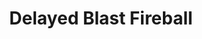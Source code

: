 ---
title: "Delayed Blast Fireball"

spell:
  schools:
    - name:        "Evocation"
      subschools:  []
      descriptors: ["Fire"]
  classes:
    - name:  "Sorcerer/Wizard"
      abbr:  "Sor/Wiz"
      level: 7
  duration:           "5 rounds or less; see text"
  description:        |
    This spell functions like fireball, except that it is more powerful and can detonate up to 5 rounds after the spell is cast. The burst of flame deals 1d6 points of fire damage per caster level (maximum 20d6).

    The glowing bead created by delayed blast fireball can detonate immediately if you desire, or you can choose to delay the burst for as many as 5 rounds. You select the amount of delay upon completing the spell, and that time cannot change once it has been set unless someone touches the bead (see below). If you choose a delay, the glowing bead sits at its destination until it detonates. A creature can pick up and hurl the bead as a thrown weapon (range increment 10 feet). If a creature handles and moves the bead within 1 round of its detonation, there is a 25% chance that the bead detonates while being handled.
---